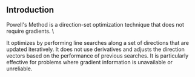 ## Introduction

Powell's Method is a direction-set optimization technique that does not require gradients. \\

It optimizes by performing line searches along a set of directions that are updated iteratively. It does not use derivatives and adjusts the direction vectors based on the performance of previous searches. It is particularly effective for problems where gradient information is unavailable or unreliable.